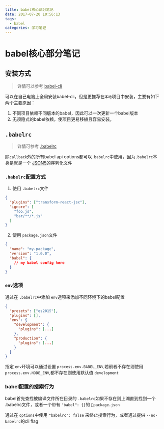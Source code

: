 ```yaml
---
title: babel核心部分笔记
date: 2017-07-20 10:56:13
tags:
  - babel
categories: 学习笔记
---
```


# babel核心部分笔记

## 安装方式
> 详情可以参考 [babel-cli][760ee0e9]

可以在自己电脑上全局安装babel-cli，但是更推荐在`本地`项目中安装，主要有如下两个主要原因：

1. 不同项目依赖不同版本的babel，因此可以一次更新一个babel版本
2. 无须隐式的babel依赖，使项目更易移植且容易安装。

## `.babelrc`
> 详情可参考 [.babelrc][56a5bd12]

除`callback`外的所有babel api options都可以`.babelrc`中使用，因为`.babelrc`本身是就是一个 [JSON5][25cc3d58]的序列化文件

### `.babelrc`配置方式
1. 使用 `.babelrc`文件
```json
{
  "plugins": ["transform-react-jsx"],
  "ignore": [
    "foo.js",
    "bar/**/*.js"
  ]
}
```

2. 使用 `package.json`文件
```json
{
  "name": "my-package",
  "version": "1.0.0",
  "babel": {
    // my babel config here
  }
}
```

### `env`选项
通过在 `.babelrc`中添加 `env`选项来添加不同环境下的babel配置
```json
{
  "presets": ["es2015"],
  "plugins": [],
  "env": {
    "development": {
      "plugins": [...]
    },
    "production": {
      "plugins": [...]
    }
  }
}
```

指定 `env`环境可以通过设置 `process.env.BABEL_ENV`,若前者不存在则使用 `process.env.NODE_ENV`,都不存在则使用默认值 `development`

### babel配置的搜索行为

babel首先查找被编译文件所在目录的 `.babelrc`如果不存在则上溯直到找到一个 .babelrc文件，或者一个带有 `"babel": {}`的 `package.json`

通过在 `options`中使用 `"babelrc": false` 来终止搜索行为，或者通过提供 `--no-babelrc`的cli flag

  [760ee0e9]: https://babeljs.io/docs/usage/cli/ "babel-cli"

  [56a5bd12]: https://babeljs.io/docs/usage/babelrc/ ".babelrc"

  [25cc3d58]: https://github.com/json5/json5 "JSON5"

